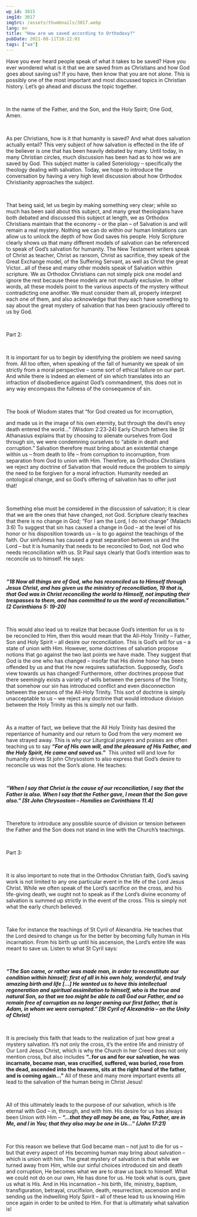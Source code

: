 ```yaml
---
wp_id: 3015
imgId: 3017
imgSrc: /assets/thumbnails/3017.webp
lang: en
title: "How are we saved according to Orthodoxy?"
pubDate: 2021-08-11T10:22:03
tags: ["aa"]
---
```


<!-- page: 6 -->

<p><span class="TextRun SCXW148601871 BCX4" lang="EN-CA" xml:lang="EN-CA" data-contrast="auto"><span class="NormalTextRun SCXW148601871 BCX4">Have you ever heard people speak of what it takes to be saved? Have you ever wondered what is it that we are saved from as Christians and how God goes about saving us? If you have, then know that you are not alone. This is possibly one of the most important and most discussed topic</span><span class="NormalTextRun SCXW148601871 BCX4">s</span><span class="NormalTextRun SCXW148601871 BCX4"> in Christian history. </span><span class="NormalTextRun SCXW148601871 BCX4">Let’s</span><span class="NormalTextRun SCXW148601871 BCX4"> go ahead </span><span class="NormalTextRun SCXW148601871 BCX4">and</span><span class="NormalTextRun SCXW148601871 BCX4"> discuss the topic together. </span></span><span class="EOP SCXW148601871 BCX4" data-ccp-props="{&quot;201341983&quot;:0,&quot;335559739&quot;:200,&quot;335559740&quot;:276}"> </span></p>
<p>&nbsp;</p>
<p><span data-contrast="auto">In the name of the Father, and the Son, and the Holy Spirit; One God, Amen. </span><span data-ccp-props="{&quot;201341983&quot;:0,&quot;335559739&quot;:200,&quot;335559740&quot;:276}"> </span></p>
<p>&nbsp;</p>
<p><span data-contrast="auto">As per Christians, how is it that humanity is saved? And what does salvation actually entail? This very subject of how salvation is effected in the life of the believer is one that has been heavily debated by many. Until today, in many Christian circles, much discussion has been had as to how we are saved by God. This subject matter is called Soteriology – specifically the theology dealing with salvation. Today, we hope to introduce the conversation by having a very high level discussion about how Orthodox Christianity approaches the subject.</span><span data-ccp-props="{&quot;201341983&quot;:0,&quot;335559739&quot;:200,&quot;335559740&quot;:276}"> </span></p>
<p><span data-ccp-props="{&quot;201341983&quot;:0,&quot;335559739&quot;:200,&quot;335559740&quot;:276}"> </span></p>
<p><span data-contrast="auto">That being said, let us begin by making something very clear; while so much has been said about this subject, and many great theologians have both debated and discussed this subject at length, we as Orthodox Christians maintain that the economy – or the plan &#8211; of Salvation is and will remain a real mystery. Nothing we can do within our human limitations can allow us to unlock the depth of how God saves his people. Holy Scripture clearly shows us that many different models of salvation can be referenced to speak of God’s salvation for humanity. The New Testament writers speak of Christ as teacher, Christ as ransom, Christ as sacrifice, they speak of the Great Exchange model, of the Suffering Servant, as well as Christ the great Victor…all of these and many other models speak of Salvation within scripture. We as Orthodox Christians can not simply pick one model and ignore the rest because these models are not mutually exclusive. In other words, all these models point to the various aspects of the mystery without contradicting one another. We must consider them all, properly interpret each one of them, and also acknowledge that they each have something to say about the great mystery of salvation that has been graciously offered to us by God. </span><span data-ccp-props="{&quot;201341983&quot;:0,&quot;335559739&quot;:200,&quot;335559740&quot;:276}"> </span></p>
<p><span data-ccp-props="{&quot;201341983&quot;:0,&quot;335559739&quot;:200,&quot;335559740&quot;:276}"> </span></p>
<p><span data-contrast="auto">Part 2: </span><span data-ccp-props="{&quot;201341983&quot;:0,&quot;335559739&quot;:200,&quot;335559740&quot;:276}"> </span></p>
<p><span data-ccp-props="{&quot;201341983&quot;:0,&quot;335559739&quot;:200,&quot;335559740&quot;:276}"> </span></p>
<p><span data-contrast="auto">It is important for us to begin by identifying the problem we need saving from. All too often, when speaking of the fall of humanity we speak of sin strictly from a moral perspective – some sort of ethical failure on our part. And while there is indeed an element of sin which translates into an infraction of disobedience against God’s commandment, this does not in any way encompass the fullness of the consequence of sin. </span><span data-ccp-props="{&quot;201341983&quot;:0,&quot;335559739&quot;:200,&quot;335559740&quot;:276}"> </span></p>
<p><span data-ccp-props="{&quot;201341983&quot;:0,&quot;335559739&quot;:200,&quot;335559740&quot;:276}"> </span></p>
<p><span data-contrast="auto">The book of Wisdom states that “for God created us for incorruption,</span><span data-ccp-props="{&quot;201341983&quot;:0,&quot;335559739&quot;:200,&quot;335559740&quot;:276}"> </span></p>
<p><span data-contrast="auto">and made us in the image of his own eternity, but through the devil’s envy death entered the world&#8230;” (Wisdom 2:23-24) Early Church fathers like St Athanasius explains that by choosing to alienate ourselves from God through sin, we were condemning ourselves to “abide in death and corruption.” Salvation therefore must bring about an existential change within us – from death to life – from corruption to incorruption, from separation from God to union with Him. Therefore, as Orthodox Christians we reject any doctrine of Salvation that would reduce the problem to simply the need to be forgiven for a moral infraction. Humanity needed an ontological change, and so God’s offering of salvation has to offer just that!  </span><span data-ccp-props="{&quot;201341983&quot;:0,&quot;335559739&quot;:200,&quot;335559740&quot;:276}"> </span></p>
<p><span data-ccp-props="{&quot;201341983&quot;:0,&quot;335559739&quot;:200,&quot;335559740&quot;:276}"> </span></p>
<p><span data-contrast="auto">Something else must be considered in the discussion of salvation; it is clear that we are the ones that have changed, not God. Scripture clearly teaches that there is no change in God; “For I am the Lord, I do not change” (Malachi 3:6) To suggest that sin has caused a change in God – at the level of his honor or his disposition towards us &#8211; is to go against the teachings of the faith. Our sinfulness has caused a great separation between us and the Lord – but it is humanity that needs to be reconciled to God, not God who needs reconciliation with us. St Paul says clearly that God’s intention was to reconcile us to himself. He says: </span><span data-ccp-props="{&quot;201341983&quot;:0,&quot;335559739&quot;:200,&quot;335559740&quot;:276}"> </span></p>
<p><span data-ccp-props="{&quot;201341983&quot;:0,&quot;335559739&quot;:200,&quot;335559740&quot;:276}"> </span></p>
<p><b><i><span data-contrast="auto">“18 Now all things are of God, who has reconciled us to Himself through Jesus Christ, and has given us the ministry of reconciliation, 19 that is, that God was in Christ reconciling the world to Himself, not imputing their trespasses to them, and has committed to us the word of reconciliation.” (2 Corinthians 5: 19-20) </span></i></b><span data-ccp-props="{&quot;201341983&quot;:0,&quot;335559739&quot;:200,&quot;335559740&quot;:276}"> </span></p>
<p><span data-ccp-props="{&quot;201341983&quot;:0,&quot;335559739&quot;:200,&quot;335559740&quot;:276}"> </span></p>
<p><span data-contrast="auto">This would also lead us to realize that because God’s intention for us is to be reconciled to Him, then this would mean that the All-Holy Trinity – Father, Son and Holy Spirit &#8211; all desire our reconciliation. This is God’s will for us – a state of union with Him. However, some doctrines of salvation propose notions that go against the two last points we have made. They suggest that God is the one who has changed – insofar that His divine honor has been offended by us and that He now requires satisfaction. Supposedly, God’s view towards us has changed! Furthermore, other doctrines propose that there seemingly exists a variety of wills between the persons of the Trinity, that somehow our sin has introduced conflict and even disconnection between the persons of the All-Holy Trinity. This sort of doctrine is simply unacceptable to us – we reject any doctrine that would introduce division between the Holy Trinity as this is simply not our faith. </span><span data-ccp-props="{&quot;201341983&quot;:0,&quot;335559739&quot;:200,&quot;335559740&quot;:276}"> </span></p>
<p><span data-ccp-props="{&quot;201341983&quot;:0,&quot;335559739&quot;:200,&quot;335559740&quot;:276}"> </span></p>
<p><span data-contrast="auto">As a matter of fact, we believe that the All Holy Trinity has desired the repentance of humanity and our return to God from the very moment we have strayed away. This is why our Liturgical prayers and praises are often teaching us to say </span><b><i><span data-contrast="auto">“For of His own will, and the pleasure of His Father, and the Holy Spirit, He came and saved us.”</span></i></b><span data-contrast="auto">  This united will and love for humanity drives St john Chrysostom to also express that God’s desire to reconcile us was not the Son’s alone. He teaches: </span><span data-ccp-props="{&quot;201341983&quot;:0,&quot;335559739&quot;:200,&quot;335559740&quot;:276}"> </span></p>
<p><span data-ccp-props="{&quot;201341983&quot;:0,&quot;335559739&quot;:200,&quot;335559740&quot;:276}"> </span></p>
<p><b><i><span data-contrast="auto">“When I say that Christ is the cause of our reconciliation, I say that the Father is also. When I say that the Father gave, I mean that the Son gave also.” [St John Chrysostom – Homilies on Corinthians 11.4]</span></i></b><span data-ccp-props="{&quot;201341983&quot;:0,&quot;335559739&quot;:200,&quot;335559740&quot;:276}"> </span></p>
<p><span data-ccp-props="{&quot;201341983&quot;:0,&quot;335559739&quot;:200,&quot;335559740&quot;:276}"> </span></p>
<p><span data-contrast="auto">Therefore to introduce any possible source of division or tension between the Father and the Son does not stand in line with the Church’s teachings. </span><span data-ccp-props="{&quot;201341983&quot;:0,&quot;335559739&quot;:200,&quot;335559740&quot;:276}"> </span></p>
<p><span data-ccp-props="{&quot;201341983&quot;:0,&quot;335559739&quot;:200,&quot;335559740&quot;:276}"> </span></p>
<p><span data-contrast="auto">Part 3: </span><span data-ccp-props="{&quot;201341983&quot;:0,&quot;335559739&quot;:200,&quot;335559740&quot;:276}"> </span></p>
<p><span data-ccp-props="{&quot;201341983&quot;:0,&quot;335559739&quot;:200,&quot;335559740&quot;:276}"> </span></p>
<p><span data-contrast="auto">It is also important to note that in the Orthodox Christian faith, God’s saving work is not limited to any one particular event in the life of the Lord Jesus Christ. While we often speak of the Lord’s sacrifice on the cross, and his life-giving death, we ought not to speak as if the Lord’s divine economy of salvation is summed up strictly in the event of the cross. This is simply not what the early church believed. </span><span data-ccp-props="{&quot;201341983&quot;:0,&quot;335559739&quot;:200,&quot;335559740&quot;:276}"> </span></p>
<p><span data-ccp-props="{&quot;201341983&quot;:0,&quot;335559739&quot;:200,&quot;335559740&quot;:276}"> </span></p>
<p><span data-contrast="auto">Take for instance the teachings of St Cyril of Alexandria. He teaches that the Lord desired to change us for the better by becoming fully human in His incarnation. From his birth up until his ascension, the Lord’s entire life was meant to save us. Listen to what St Cyril says: </span><span data-ccp-props="{&quot;201341983&quot;:0,&quot;335559739&quot;:200,&quot;335559740&quot;:276}"> </span></p>
<p><span data-ccp-props="{&quot;201341983&quot;:0,&quot;335559739&quot;:200,&quot;335559740&quot;:276}"> </span></p>
<p><b><i><span data-contrast="auto">“The Son came, or rather was made man, in order to reconstitute our condition within himself; first of all in his own holy, wonderful, and truly amazing birth and life […] He wanted us to have this intellectual regeneration and spiritual assimilation to himself, who is the true and natural Son, so that we too might be able to call God our Father, and so remain free of corruption as no longer owning our first father, that is Adam, in whom we were corrupted.” [St Cyril of Alexandria – on the Unity of Christ]   </span></i></b><span data-ccp-props="{&quot;201341983&quot;:0,&quot;335559739&quot;:200,&quot;335559740&quot;:276}"> </span></p>
<p><span data-ccp-props="{&quot;201341983&quot;:0,&quot;335559739&quot;:200,&quot;335559740&quot;:276}"> </span></p>
<p><span data-contrast="auto">It is precisely this faith that leads to the realization of just how great a mystery salvation. It’s not only the cross, it’s the entire life and ministry of Our Lord Jesus Christ, which is why the Church in her Creed does not only mention cross, but also includes </span><b><span data-contrast="auto">“..for us and for our salvation, he was incarnate, became man, was crucified, suffered, was buried, rose from the dead, ascended into the heavens, sits at the right hand of the father, and is coming again…”</span></b><span data-contrast="auto"> All of these and many more important events all lead to the salvation of the human being in Christ Jesus! </span><span data-ccp-props="{&quot;201341983&quot;:0,&quot;335559739&quot;:200,&quot;335559740&quot;:276}"> </span></p>
<p><span data-ccp-props="{&quot;201341983&quot;:0,&quot;335559739&quot;:200,&quot;335559740&quot;:276}"> </span></p>
<p><span data-contrast="auto">All of this ultimately leads to the purpose of our salvation, which is life eternal with God – in, through, and with him. His desire for us has always been Union with Him – </span><b><i><span data-contrast="auto">“…that they all may be one, as You, Father, are in Me, and I in You; that they also may be one in Us…” (John 17:21)</span></i></b><span data-contrast="auto"> </span><span data-ccp-props="{&quot;201341983&quot;:0,&quot;335559739&quot;:200,&quot;335559740&quot;:276}"> </span></p>
<p><span data-ccp-props="{&quot;201341983&quot;:0,&quot;335559739&quot;:200,&quot;335559740&quot;:276}"> </span></p>
<p><span data-contrast="auto">For this reason we believe that God became man – not just to die for us – but that every aspect of His becoming human may bring about salvation – which is union with him. The great mystery of salvation is that while we turned away from Him, while our sinful choices introduced sin and death and corruption, He becomes what we are to draw us back to himself. What we could not do on our own, He has done for us. He took what is ours, gave us what is His. And in His incarnation – his birth, life, ministry, baptism, transfiguration, betrayal, crucifixion, death, resurrection, ascension and in sending us the indwelling Holy Spirit – all of these lead to us knowing Him once again in order to be united to Him. For that is ultimately what salvation is! </span><span data-ccp-props="{&quot;201341983&quot;:0,&quot;335559739&quot;:200,&quot;335559740&quot;:276}"> </span></p>
<p><span data-ccp-props="{&quot;201341983&quot;:0,&quot;335559739&quot;:200,&quot;335559740&quot;:276}"> </span></p>
<p><span data-ccp-props="{&quot;201341983&quot;:0,&quot;335559739&quot;:200,&quot;335559740&quot;:276}"> </span></p>
<p>&nbsp;</p>
